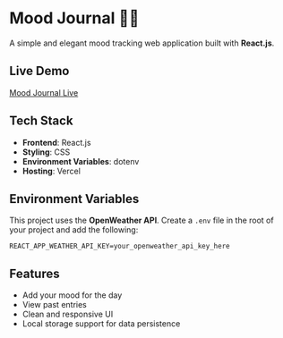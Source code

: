 # Mood Journal 🧠✨

A simple and elegant mood tracking web application built with **React.js**.  


##  Live Demo

 [Mood Journal Live](https://mood-journal-eight.vercel.app/)



##  Tech Stack

- **Frontend**: React.js
- **Styling**: CSS
-  **Environment Variables**: dotenv
- **Hosting**: Vercel
##  Environment Variables

This project uses the **OpenWeather API**. Create a `.env` file in the root of your project and add the following:

```env
REACT_APP_WEATHER_API_KEY=your_openweather_api_key_here
```
##  Features

-  Add your mood for the day
-  View past entries
-  Clean and responsive UI
-  Local storage support for data persistence

